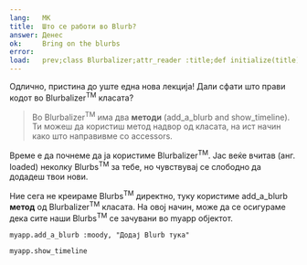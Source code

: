 ```yaml
---
lang:   МК
title:  Што се работи во Blurb?
answer: Денес
ok:     Bring on the blurbs
error:
load:   prev;class Blurbalizer;attr_reader :title;def initialize(title);@title=title;@blurbs=[];end;def add_a_blurb(mood, content);@blurbs << Blurb.new(mood, content);@blurbs.each {|t| t.time -= 73};end;def show_timeline;puts "Blurbalizer: #{@title} has #{@blurbs.count} Blurbs\n";@blurbs.sort_by { |t| t.time}.reverse.each { |t| puts "#{t.content.ljust(40)} #{t.time}"};end;end;myapp = Blurbalizer.new "The Big Blurb";myapp.add_a_blurb :sick,"Today Mount Hood Was Stolen!";myapp.add_a_blurb :confused,"I can not believe Mt. Hood was stolen!";myapp.add_a_blurb :dazed,"I am speechless!";myapp.add_a_blurb :mad,"It was stolen by a giraffe !!";myapp.add_a_blurb :sad,"I Left my Hoodie on the Mountain!";myapp.add_a_blurb :mad,"I am never going back to that mountain."
---
```


Одлично, пристина до уште една нова лекција! Дали сфати што прави кодот во  Blurbalizer<sup>TM</sup> класата?

> Во Blurbalizer<sup>TM</sup> има два __методи__ (add\_a\_blurb and show\_timeline).
> Ти можеш да користиш метод надвор од класата, на ист начин како што направивме со accessors.

Време е да почнеме да ја користиме Blurbalizer<sup>TM</sup>. Јас веќе вчитав (анг. loaded) неколку 
Blurbs<sup>TM</sup> за тебе, но чувствувај се слободно да додадеш твои нови.

Ние сега не креираме Blurbs<sup>TM</sup> директно, туку користиме add\_a\_blurb __метод__ од 
Blurbalizer<sup>TM</sup> класата. На овој начин, може да се осигураме дека сите наши Blurbs<sup>TM</sup>
се зачувани во myapp објектот.

    myapp.add_a_blurb :moody, "Додај Blurb тука"

    myapp.show_timeline
